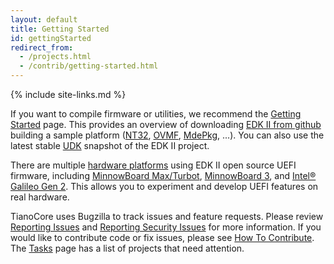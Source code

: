 ```yaml
---
layout: default
title: Getting Started
id: gettingStarted
redirect_from:
  - /projects.html
  - /contrib/getting-started.html
---
```

{% include site-links.md %}

If you want to compile firmware or utilities, we recommend the [Getting Started]() page. This provides an overview of downloading [EDK II from github](https://github.com/tianocore/edk2) building a sample platform ([NT32]({{wiki}}/Nt32Pkg), [OVMF]({{wiki}}/OVMF), [MdePkg]({{wiki}}/MdePkg), ...). You can also use the latest stable [UDK]({{wiki}}/UDK) snapshot of the EDK II project.

There are multiple [hardware platforms]({{wiki}}/EDK-II-Platforms) using EDK II open source UEFI firmware, including [MinnowBoard Max/Turbot]({{wiki}}/MinnowBoardMax), [MinnowBoard 3]({{wiki}}/MinnowBoard-3), and [Intel® Galileo Gen 2]({{wiki}}/Galileo). This allows you to experiment and develop UEFI features on real hardware.

TianoCore uses Bugzilla to track issues and feature requests. Please review [Reporting Issues]({{wiki}}/Reporting-Issues) and [Reporting Security Issues]({{wiki}}/Reporting-Security-Issues) for more information. If you would like to contribute code or fix issues, please see [How To Contribute]({{wiki}}/How-To-Contribute). The [Tasks]({{wiki}}/Tasks) page has a list of projects that need attention.
